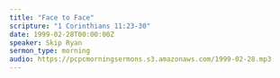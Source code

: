 ```yaml
---
title: "Face to Face"
scripture: "1 Corinthians 11:23-30"
date: 1999-02-28T00:00:00Z
speaker: Skip Ryan
sermon_type: morning
audio: https://pcpcmorningsermons.s3.amazonaws.com/1999-02-28.mp3 
---
```



